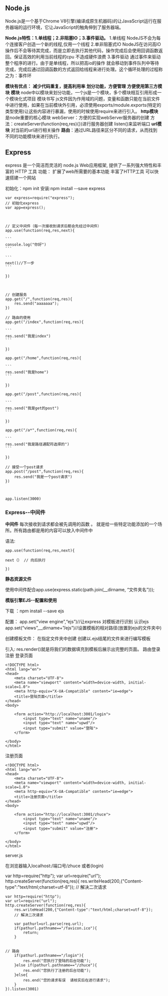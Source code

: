 ## Node.js

Node.js是一个基于Chrome V8引擎(编译成原生机器码)的让JavaScript运行在服务器端的运行环境，它让JavaScript的触角伸到了服务器端。

**Node.js特性：1.单线程；2.非阻塞IO；3.事件驱动。**
		1.单线程 NodeJS不会为每个连接客户创造一个新的线程,仅用一个线程
		2.单非阻塞式IO NodeJS在访问高IO操作后不会等待其完成，而是立即去执行其他代码，操作完成后会使用回调函数返回。保证高效的利用当前线程的cpu 不造成硬件浪费
		3.事件驱动 通过事件来驱动整个程序的进行。由于是单线程，所以把高io的操作 就会移动到事件队列中等待完成，完成后通过回调函数的方式返回给线程来进行处理。这个循环处理的过程称之为：事件环

**模块有优点：**
		**减少代码重复，提高利用率**
		**划分功能，方便管理**
		**方便使用第三方模块**
	**模块** node中以模块来划分功能，一个js是一个模块，多个模块相互引用形成一个模块化式项目
	模块书写 js文件因为作用域的问题，变量和函数只能在当前文件中进行使用，如果在当前模块外引用，必须使用exports/module.exports(特定的类型使用)让这些内容进行暴漏，使用的时候使用require来进行引入。
	**http模块** 是node重要的核心模块
	webServer：方便的实现webServer服务器的创建
	方法：createServer(function(req,res){})进行服务器创建  listen()来监听端口
	**url模块** 对当前的url进行相关操作
	**路由**：通过URL路径来区分不同的请求，从而找到
不同的功能模块来进行执行。



## Express

express 是一个简洁而灵活的 node.js Web应用框架, 提供了一系列强大特性和丰富的 HTTP 工具
	功能：
	扩展了web所需要的基本功能
	丰富了HTTP工具
	可以快速搭建一个网站

初始化：npm init
	安装:npm install --save express

```
var express=require("express");
// 初始化express
var app=express();



// 定义中间件（每一次接收到请求后都会先经过中间件）
app.use(function(req,res,next){

​```
console.log("你好")
​```

​```
next()//下一步
​```

})



// 创建服务
app.get("/",function(req,res){
    res.send("aaaaaaa");
})

// 路由的使用
app.get("/index",function(req,res){

​```
res.send("我是index")
​```

})

app.get("/home",function(req,res){

​```
res.send("我是home")
​```

})

app.get("/post",function(req,res){

​```
res.send("我是get的post")
​```

})

app.get("/a*",function(req,res){

​```
res.send("我是路径通配符选择的")
​```

})

// 接受一个post请求
app.post("/post",function(req,res){
    res.send("我是一个post请求")
})



app.listen(3000)
```

### Express--中间件

**中间件** 每次接收到请求都会被先调用的函数 。
就是给一些特定功能添加的一个场所。所有路由都是用的内容可以放入中间件中

语法:

```
app.use(function(req,res,next){

next（） // 向后执行

})
```

**静态资源文件**

使用中间件配合app.use(express.static(path.join(__dirname, “文件夹名”)));

**模版引擎EJS--配置和使用**

下载 ：npm install --save ejs

配置：
app.set(“view engine”,“ejs”)//让express 对模板进行识别 认识ejs
          app.set(“views”,__dirname+”/ejs”)//设置模板的相对路径(放置到ejs的文件夹中)

创建模板文件：
在指定文件夹中创建 创建以.ejs结尾的文件来进行编写模板

引入:
res.render()就是将我们的数据填充到模板后展示出完整的页面。
路由登录注册
登录页面

<!DOCTYPE html>
<html lang="en">
<head>
    <meta charset="UTF-8">
    <meta name="viewport" content="width=device-width, initial-scale=1.0">
    <meta http-equiv="X-UA-Compatible" content="ie=edge">
    <title>登陆页面</title>
</head>
<body>

    <!DOCTYPE html>
    <html lang="en">
    <head>
        <meta charset="UTF-8">
        <meta name="viewport" content="width=device-width, initial-scale=1.0">
        <meta http-equiv="X-UA-Compatible" content="ie=edge">
        <title>登陆页面</title>
    </head>
    <body>
        
        <form action="http://localhost:3001/login">
            <input type="text" name="uname"/>
            <input type="text" name="upwd"/>
            <input type="submit" value="登陆">
        </form>
    
    </body>
    </html>
    

注册页面

<!DOCTYPE html>
<html lang="en">
<head>
    <meta charset="UTF-8">
    <meta name="viewport" content="width=device-width, initial-scale=1.0">
    <meta http-equiv="X-UA-Compatible" content="ie=edge">
    <title>注册页面</title>
</head>
<body>

    <!DOCTYPE html>
    <html lang="en">
    <head>
        <meta charset="UTF-8">
        <meta name="viewport" content="width=device-width, initial-scale=1.0">
        <meta http-equiv="X-UA-Compatible" content="ie=edge">
        <title>注册页面</title>
    </head>
    <body>
        
        <form action="http://localhost:3001/zhuce">
            <input type="text" name="uname"/>
            <input type="text" name="upwd"/>
            <input type="submit" value="注册">
        </form>
    
    </body>
    </html>

server.js

在浏览器输入localhost:/端口号/zhuce 或者(login)

var http=require("http");
var url=require("url");
http.createServer(function(req,res){
    res.writeHead(200,{"Content-type":"text/html;charset=utf-8"});
    // 解决二次请求

    var http=require("http");
    var url=require("url");
    http.createServer(function(req,res){
        res.writeHead(200,{"Content-type":"text/html;charset=utf-8"});
        // 解决二次请求
    
        var pathurl=url.parse(req.url);
        if(pathurl.pathname=="/favicon.ico"){
            return;
        }
    
    
    // 路由
        if(pathurl.pathname=="/login"){
            res.end("您执行了登陆的后台功能");
        }else if(pathurl.pathname=="/zhuce"){
            res.end("您执行了注册的后台功能");
        }else{
            res.end("您的请求有误  请核实后在进行请求");
        }
    }).listen(3001)

